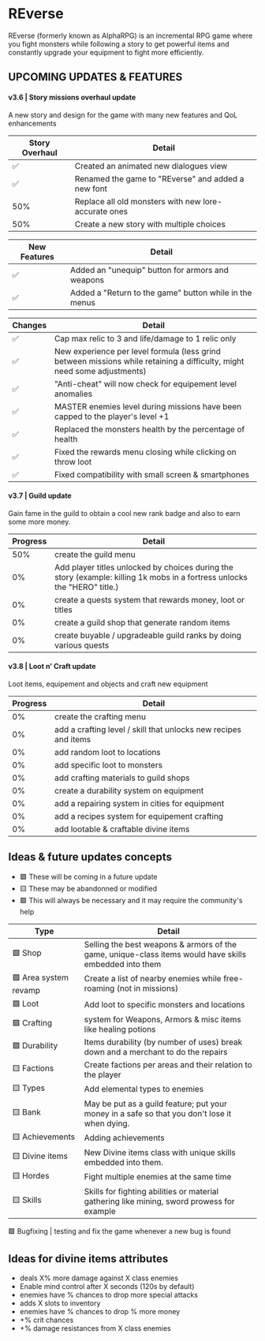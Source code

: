 # REverse
REverse (formerly known as AlphaRPG) is an incremental RPG game where you fight monsters while following a story to get powerful items and constantly upgrade your equipment to fight more efficiently.

## UPCOMING UPDATES & FEATURES

#### v3.6 | Story missions overhaul update
   A new story and design for the game with many new features and QoL enhancements

Story Overhaul  | Detail
------------- | -------------
✅ | Created an animated new dialogues view 
✅ | Renamed the game to "REverse" and added a new font 
50%  | Replace all old monsters with new lore-accurate ones
50%  | Create a new story with multiple choices

New Features | Detail
------------- | -------------
✅ | Added an "unequip" button for armors and weapons
✅ | Added a "Return to the game" button while in the menus
  
Changes | Detail
------------- | -------------
✅ | Cap max relic to 3 and life/damage to 1 relic only 
✅ | New experience per level formula (less grind between missions while retaining a difficulty, might need some adjustments)
✅ | "Anti-cheat" will now check for equipement level anomalies
✅ | MASTER enemies level during missions have been capped to the player's level +1
✅ | Replaced the monsters health by the percentage of health
✅ | Fixed the rewards menu closing while clicking on throw loot 
✅ | Fixed compatibility with small screen & smartphones

#### v3.7 | Guild update
   Gain fame in the guild to obtain a cool new rank badge and also to earn some more money.
     
Progress  | Detail
------------- | -------------
50%  | create the guild menu 
0%   | Add player titles unlocked by choices during the story (example: killing 1k mobs in a fortress unlocks the "HERO" title.)  
0%   | create a quests system that rewards money, loot or titles
0%   | create a guild shop that generate random items 
0%   | create buyable / upgradeable guild ranks by doing various quests

#### v3.8 | Loot n' Craft update
   Loot items, equipement and objects and craft new equipment

Progress  | Detail
------------- | -------------
0%  | create the crafting menu 
0%  | add a crafting level / skill that unlocks new recipes and items
0%  | add random loot to locations
0%  | add specific loot to monsters
0%  | add crafting materials to guild shops 
0%  | create a durability system on equipment 
0%  | add a repairing system in cities for equipment
0%  | add a recipes system for equipement crafting
0%  | add lootable & craftable divine items

## Ideas & future updates concepts

- 🟩 These will be coming in a future update
- 🟨 These may be abandonned or modified 
- 🟪 This will always be necessary and it may require the community's help

Type  | Detail
------------- | -------------
🟩 Shop  | Selling the best weapons & armors of the game, unique-class items would have skills embedded into them
🟩 Area system revamp | Create a list of nearby enemies while free-roaming (not in missions)
🟩 Loot | Add loot to specific monsters and locations
🟩 Crafting | system for Weapons, Armors & misc items like healing potions
🟩 Durability | Items durability (by number of uses) break down and a merchant to do the repairs 
🟨 Factions | Create factions per areas and their relation to the player
🟨 Types | Add elemental types to enemies 
🟨 Bank  | May be put as a guild feature; put your money in a safe so that you don't lose it when dying.
🟨 Achievements | Adding achievements
🟨 Divine items | New Divine items class with unique skills embedded into them.
🟨 Hordes  | Fight multiple enemies at the same time
🟨 Skills  | Skills for fighting abilities or material gathering like mining, sword prowess for example

🟪 Bugfixing | testing and fix the game whenever a new bug is found
                    
## Ideas for divine items attributes

  - deals X% more damage against X class enemies
  - Enable mind control after X seconds (120s by default)
  - enemies have % chances to drop more special attacks
  - adds X slots to inventory
  - enemies have % chances to drop % more money
  - +% crit chances
  - +% damage resistances from X class enemies 
